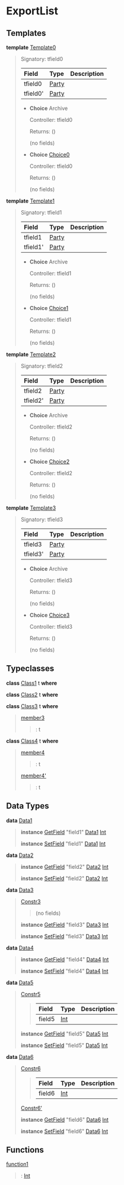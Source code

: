 # <a name="module-exportlist-67331"></a>ExportList

## Templates

<a name="type-exportlist-template0-67442"></a>**template** [Template0](#type-exportlist-template0-67442)

> Signatory: tfield0
>
> | Field                                                                                                               | Type                                                                                                                | Description |
> | :------------------------------------------------------------------------------------------------------------------ | :------------------------------------------------------------------------------------------------------------------ | :---------- |
> | tfield0                                                                                                             | [Party](https://docs.digitalasset.com/build/3.4/reference/daml/stdlib/Prelude.html#type-da-internal-lf-party-57932) |  |
> | tfield0'                                                                                                            | [Party](https://docs.digitalasset.com/build/3.4/reference/daml/stdlib/Prelude.html#type-da-internal-lf-party-57932) |  |
>
> * **Choice** Archive
>
>   Controller: tfield0
>
>   Returns: ()
>
>   (no fields)
>
> * <a name="type-exportlist-choice0-67361"></a>**Choice** [Choice0](#type-exportlist-choice0-67361)
>
>   Controller: tfield0
>
>   Returns: ()
>
>   (no fields)

<a name="type-exportlist-template1-69519"></a>**template** [Template1](#type-exportlist-template1-69519)

> Signatory: tfield1
>
> | Field                                                                                                               | Type                                                                                                                | Description |
> | :------------------------------------------------------------------------------------------------------------------ | :------------------------------------------------------------------------------------------------------------------ | :---------- |
> | tfield1                                                                                                             | [Party](https://docs.digitalasset.com/build/3.4/reference/daml/stdlib/Prelude.html#type-da-internal-lf-party-57932) |  |
> | tfield1'                                                                                                            | [Party](https://docs.digitalasset.com/build/3.4/reference/daml/stdlib/Prelude.html#type-da-internal-lf-party-57932) |  |
>
> * **Choice** Archive
>
>   Controller: tfield1
>
>   Returns: ()
>
>   (no fields)
>
> * <a name="type-exportlist-choice1-52440"></a>**Choice** [Choice1](#type-exportlist-choice1-52440)
>
>   Controller: tfield1
>
>   Returns: ()
>
>   (no fields)

<a name="type-exportlist-template2-27508"></a>**template** [Template2](#type-exportlist-template2-27508)

> Signatory: tfield2
>
> | Field                                                                                                               | Type                                                                                                                | Description |
> | :------------------------------------------------------------------------------------------------------------------ | :------------------------------------------------------------------------------------------------------------------ | :---------- |
> | tfield2                                                                                                             | [Party](https://docs.digitalasset.com/build/3.4/reference/daml/stdlib/Prelude.html#type-da-internal-lf-party-57932) |  |
> | tfield2'                                                                                                            | [Party](https://docs.digitalasset.com/build/3.4/reference/daml/stdlib/Prelude.html#type-da-internal-lf-party-57932) |  |
>
> * **Choice** Archive
>
>   Controller: tfield2
>
>   Returns: ()
>
>   (no fields)
>
> * <a name="type-exportlist-choice2-88895"></a>**Choice** [Choice2](#type-exportlist-choice2-88895)
>
>   Controller: tfield2
>
>   Returns: ()
>
>   (no fields)

<a name="type-exportlist-template3-29585"></a>**template** [Template3](#type-exportlist-template3-29585)

> Signatory: tfield3
>
> | Field                                                                                                               | Type                                                                                                                | Description |
> | :------------------------------------------------------------------------------------------------------------------ | :------------------------------------------------------------------------------------------------------------------ | :---------- |
> | tfield3                                                                                                             | [Party](https://docs.digitalasset.com/build/3.4/reference/daml/stdlib/Prelude.html#type-da-internal-lf-party-57932) |  |
> | tfield3'                                                                                                            | [Party](https://docs.digitalasset.com/build/3.4/reference/daml/stdlib/Prelude.html#type-da-internal-lf-party-57932) |  |
>
> * **Choice** Archive
>
>   Controller: tfield3
>
>   Returns: ()
>
>   (no fields)
>
> * <a name="type-exportlist-choice3-73974"></a>**Choice** [Choice3](#type-exportlist-choice3-73974)
>
>   Controller: tfield3
>
>   Returns: ()
>
>   (no fields)

## Typeclasses

<a name="class-exportlist-class1-47331"></a>**class** [Class1](#class-exportlist-class1-47331) t **where**


<a name="class-exportlist-class2-27364"></a>**class** [Class2](#class-exportlist-class2-27364) t **where**


<a name="class-exportlist-class3-68865"></a>**class** [Class3](#class-exportlist-class3-68865) t **where**

> <a name="function-exportlist-member3-18707"></a>[member3](#function-exportlist-member3-18707)
>
> > : t

<a name="class-exportlist-class4-14138"></a>**class** [Class4](#class-exportlist-class4-14138) t **where**

> <a name="function-exportlist-member4-25320"></a>[member4](#function-exportlist-member4-25320)
>
> > : t
>
> <a name="function-exportlist-member4tick-39232"></a>[member4'](#function-exportlist-member4tick-39232)
>
> > : t

## Data Types

<a name="type-exportlist-data1-71597"></a>**data** [Data1](#type-exportlist-data1-71597)

> **instance** [GetField](https://docs.digitalasset.com/build/3.4/reference/daml/stdlib/DA-Record.html#class-da-internal-record-getfield-53979) "field1" [Data1](#type-exportlist-data1-71597) [Int](https://docs.digitalasset.com/build/3.4/reference/daml/stdlib/Prelude.html#type-ghc-types-int-37261)
>
> **instance** [SetField](https://docs.digitalasset.com/build/3.4/reference/daml/stdlib/DA-Record.html#class-da-internal-record-setfield-4311) "field1" [Data1](#type-exportlist-data1-71597) [Int](https://docs.digitalasset.com/build/3.4/reference/daml/stdlib/Prelude.html#type-ghc-types-int-37261)

<a name="type-exportlist-data2-35142"></a>**data** [Data2](#type-exportlist-data2-35142)

> **instance** [GetField](https://docs.digitalasset.com/build/3.4/reference/daml/stdlib/DA-Record.html#class-da-internal-record-getfield-53979) "field2" [Data2](#type-exportlist-data2-35142) [Int](https://docs.digitalasset.com/build/3.4/reference/daml/stdlib/Prelude.html#type-ghc-types-int-37261)
>
> **instance** [SetField](https://docs.digitalasset.com/build/3.4/reference/daml/stdlib/DA-Record.html#class-da-internal-record-setfield-4311) "field2" [Data2](#type-exportlist-data2-35142) [Int](https://docs.digitalasset.com/build/3.4/reference/daml/stdlib/Prelude.html#type-ghc-types-int-37261)

<a name="type-exportlist-data3-37219"></a>**data** [Data3](#type-exportlist-data3-37219)

> <a name="constr-exportlist-constr3-11999"></a>[Constr3](#constr-exportlist-constr3-11999)
>
> > (no fields)
>
> **instance** [GetField](https://docs.digitalasset.com/build/3.4/reference/daml/stdlib/DA-Record.html#class-da-internal-record-getfield-53979) "field3" [Data3](#type-exportlist-data3-37219) [Int](https://docs.digitalasset.com/build/3.4/reference/daml/stdlib/Prelude.html#type-ghc-types-int-37261)
>
> **instance** [SetField](https://docs.digitalasset.com/build/3.4/reference/daml/stdlib/DA-Record.html#class-da-internal-record-setfield-4311) "field3" [Data3](#type-exportlist-data3-37219) [Int](https://docs.digitalasset.com/build/3.4/reference/daml/stdlib/Prelude.html#type-ghc-types-int-37261)

<a name="type-exportlist-data4-52140"></a>**data** [Data4](#type-exportlist-data4-52140)

> **instance** [GetField](https://docs.digitalasset.com/build/3.4/reference/daml/stdlib/DA-Record.html#class-da-internal-record-getfield-53979) "field4" [Data4](#type-exportlist-data4-52140) [Int](https://docs.digitalasset.com/build/3.4/reference/daml/stdlib/Prelude.html#type-ghc-types-int-37261)
>
> **instance** [SetField](https://docs.digitalasset.com/build/3.4/reference/daml/stdlib/DA-Record.html#class-da-internal-record-setfield-4311) "field4" [Data4](#type-exportlist-data4-52140) [Int](https://docs.digitalasset.com/build/3.4/reference/daml/stdlib/Prelude.html#type-ghc-types-int-37261)

<a name="type-exportlist-data5-28529"></a>**data** [Data5](#type-exportlist-data5-28529)

> <a name="constr-exportlist-constr5-98773"></a>[Constr5](#constr-exportlist-constr5-98773)
>
> > | Field                                                                                                      | Type                                                                                                       | Description |
> > | :--------------------------------------------------------------------------------------------------------- | :--------------------------------------------------------------------------------------------------------- | :---------- |
> > | field5                                                                                                     | [Int](https://docs.digitalasset.com/build/3.4/reference/daml/stdlib/Prelude.html#type-ghc-types-int-37261) |  |
>
> **instance** [GetField](https://docs.digitalasset.com/build/3.4/reference/daml/stdlib/DA-Record.html#class-da-internal-record-getfield-53979) "field5" [Data5](#type-exportlist-data5-28529) [Int](https://docs.digitalasset.com/build/3.4/reference/daml/stdlib/Prelude.html#type-ghc-types-int-37261)
>
> **instance** [SetField](https://docs.digitalasset.com/build/3.4/reference/daml/stdlib/DA-Record.html#class-da-internal-record-setfield-4311) "field5" [Data5](#type-exportlist-data5-28529) [Int](https://docs.digitalasset.com/build/3.4/reference/daml/stdlib/Prelude.html#type-ghc-types-int-37261)

<a name="type-exportlist-data6-43450"></a>**data** [Data6](#type-exportlist-data6-43450)

> <a name="constr-exportlist-constr6-5386"></a>[Constr6](#constr-exportlist-constr6-5386)
>
> > | Field                                                                                                      | Type                                                                                                       | Description |
> > | :--------------------------------------------------------------------------------------------------------- | :--------------------------------------------------------------------------------------------------------- | :---------- |
> > | field6                                                                                                     | [Int](https://docs.digitalasset.com/build/3.4/reference/daml/stdlib/Prelude.html#type-ghc-types-int-37261) |  |
>
> <a name="constr-exportlist-constr6tick-99942"></a>[Constr6'](#constr-exportlist-constr6tick-99942)
>
>
> **instance** [GetField](https://docs.digitalasset.com/build/3.4/reference/daml/stdlib/DA-Record.html#class-da-internal-record-getfield-53979) "field6" [Data6](#type-exportlist-data6-43450) [Int](https://docs.digitalasset.com/build/3.4/reference/daml/stdlib/Prelude.html#type-ghc-types-int-37261)
>
> **instance** [SetField](https://docs.digitalasset.com/build/3.4/reference/daml/stdlib/DA-Record.html#class-da-internal-record-setfield-4311) "field6" [Data6](#type-exportlist-data6-43450) [Int](https://docs.digitalasset.com/build/3.4/reference/daml/stdlib/Prelude.html#type-ghc-types-int-37261)

## Functions

<a name="function-exportlist-function1-57949"></a>[function1](#function-exportlist-function1-57949)

> : [Int](https://docs.digitalasset.com/build/3.4/reference/daml/stdlib/Prelude.html#type-ghc-types-int-37261)
